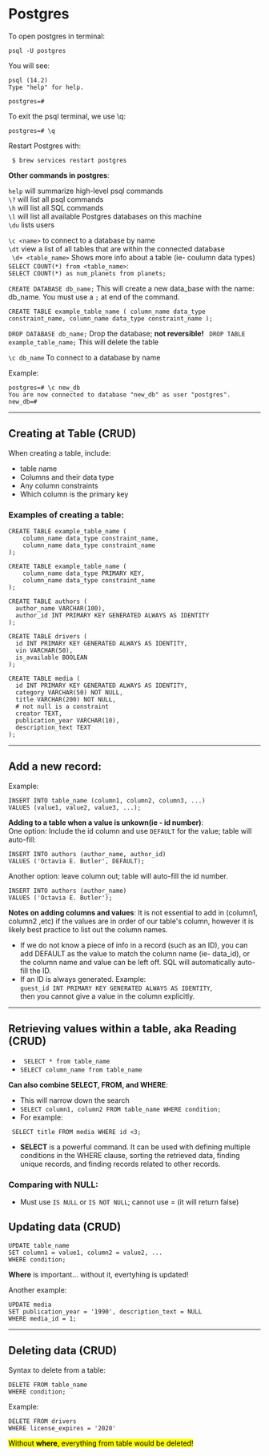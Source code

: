 # Postgres
To open postgres in terminal:
```
psql -U postgres
```
You will see:
```
psql (14.2)
Type "help" for help.

postgres=# 
```

To exit the psql terminal, we use \q:
```
postgres=# \q
```
Restart Postgres with:
```
 $ brew services restart postgres
 ```
**Other commands in postgres**:  

`help` will summarize high-level psql commands  
`\?` will list all psql commands  
`\h` will list all SQL commands  
`\l` will list all available Postgres databases on this machine  
`\du` lists users



`\c <name>` to connect to a database by name  
`\dt`  view a list of all tables that are within the connected database   
` \d+ <table_name>` Shows more info about a table (ie- coulumn data types)  
`SELECT COUNT(*) from <table_name>`:   
`SELECT COUNT(*) as num_planets from planets;`

`CREATE DATABASE db_name;`  This will create a new data_base with the name: db_name.  You must use a `;` at end of the command.    

`CREATE TABLE example_table_name (
    column_name data_type constraint_name,
    column_name data_type constraint_name
);`  

`DROP DATABASE db_name;` Drop the database; **not reversible!**
` DROP TABLE example_table_name;`  This will delete the table  

`\c db_name` To connect to a database by name

Example:   
```
postgres=# \c new_db 
You are now connected to database "new_db" as user "postgres".
new_db=# 
```

---
## Creating at Table (**C**RUD)
When creating a table, include:
- table name
- Columns and their data type
- Any column constraints
- Which column is the primary key

### Examples of creating a table:
```
CREATE TABLE example_table_name (
    column_name data_type constraint_name,
    column_name data_type constraint_name
);
```

```
CREATE TABLE example_table_name (
    column_name data_type PRIMARY KEY,
    column_name data_type constraint_name
);
```
```
CREATE TABLE authors (
  author_name VARCHAR(100),
  author_id INT PRIMARY KEY GENERATED ALWAYS AS IDENTITY
);
```
```
CREATE TABLE drivers (
  id INT PRIMARY KEY GENERATED ALWAYS AS IDENTITY,
  vin VARCHAR(50),
  is_available BOOLEAN
);
```
```
CREATE TABLE media (
  id INT PRIMARY KEY GENERATED ALWAYS AS IDENTITY,
  category VARCHAR(50) NOT NULL,
  title VARCHAR(200) NOT NULL, 
  # not null is a constraint
  creator TEXT,
  publication_year VARCHAR(10),
  description_text TEXT
);
```
---
## Add a new record:
Example: 
```
INSERT INTO table_name (column1, column2, column3, ...)
VALUES (value1, value2, value3, ...);
```

**Adding to a table when a value is unkown(ie - id number)**:  
One option: Include the id column and use `DEFAULT` for the value; table will auto-fill:  
```
INSERT INTO authors (author_name, author_id)
VALUES ('Octavia E. Butler', DEFAULT);
```
Another option: leave column out; table will auto-fill the id number.  
```
INSERT INTO authors (author_name)
VALUES ('Octavia E. Butler');
```
**Notes on adding columns and values**:
It is not essential to add in (column1, column2 ,etc) if the values are in order of our table's column, however it is likely best practice to list out the column names.  
- If we do not know a piece of info in a record (such as an ID), you can add DEFAULT as the value to match the column name (ie- data_id), or the column name and value can be left off.  SQL will automatically auto-fill the ID. 
- If an ID is always generated. Example:  
`guest_id INT PRIMARY KEY GENERATED ALWAYS AS IDENTITY`,   
then you cannot give a value in the column explicitly.
---
## Retrieving values within a table, aka Reading (C**R**UD)
- ` SELECT * from table_name`   
- `SELECT column_name from table_name`   

**Can also combine SELECT, FROM, and WHERE**:  
- This will narrow down the search
- `SELECT column1, column2 FROM table_name WHERE condition;`  
- For example: 
```
 SELECT title FROM media WHERE id <3;
 ```
- **SELECT** is a powerful command.  It can be used with defining multiple conditions in the WHERE clause, sorting the retrieved data, finding unique records, and finding records related to other records.

 ### Comparing with NULL:
 - Must use `IS NULL` or `IS NOT NULL`; cannot use = (it will return false)

## Updating data (CR**U**D)

```
UPDATE table_name
SET column1 = value1, column2 = value2, ...
WHERE condition;
```
**Where** is important... without it, evertyhing is updated!  

Another example:
```
UPDATE media
SET publication_year = '1990', description_text = NULL
WHERE media_id = 1;
```
---
## Deleting data (CRU**D**)

Syntax to delete from a table:
```
DELETE FROM table_name
WHERE condition;
```
Example:
```
DELETE FROM drivers
WHERE license_expires = '2020'
```
<mark>Without **where**, everything from table would be deleted!</mark>